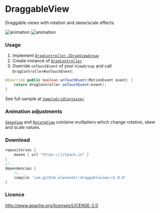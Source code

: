 # DraggableView
Draggable views with rotation and skew/scale effects.

![animation](docs/skewview.gif)
![animation](docs/rotateview.gif)

### Usage
1. Implement [`DragController.IDragViewGroup`](library/src/main/java/su/levenetc/android/draggableview/DragController.java)
2. Create instance of [`DragController`](library/src/main/java/su/levenetc/android/draggableview/DragController.java)
3. Override `onTouchEvent` of your `ViewGroup` and call `DragController#onTouchEvent`:
```Java
@Override public boolean onTouchEvent(MotionEvent event) {
	return dragController.onTouchEvent(event);
}
```
See full sample at [`SampleGridContainer`](sample/src/main/java/su/levenetc/android/sample/SampleGridContainer.java)
### Animation adjustments
[`SkewView`](library/src/main/java/su/levenetc/android/draggableview/SkewView.java) and [`RotateView`](library/src/main/java/su/levenetc/android/draggableview/RotateView.java) containe multipliers which change rotation, skew and scale values.
### Download
```Groovy
repositories {
    maven { url "https://jitpack.io" }
}
//...
dependencies {
    //...
    compile 'com.github.elevenetc:draggableview:v1.0.0'
}
```
### Licence
http://www.apache.org/licenses/LICENSE-2.0

